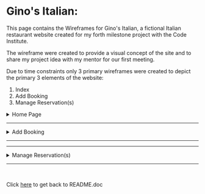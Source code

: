 # Gino's Italian: 

This page contains the Wireframes for Gino's Italian, a fictional Italian restaurant website created for my forth milestone project with the Code Institute.

The wireframe were created to provide a visual concept of the site and to share my project idea with my mentor for our first meeting. 

Due to time constraints only 3 primary wireframes were created to depict the primary 3 elements of the website:

1. Index
2. Add Booking
3. Manage Reservation(s)

<details>
<summary>Home Page</summary>

![Home Page](/static/images/wireframes/wireframe-index.jpg)
</details>

***

<details>
<summary>Add Booking</summary>

![Add Booking](/static/images/wireframes/wireframe-add-booking.jpg)
</details>

***

***

<details>
<summary>Manage Reservation(s)</summary>

![Manage Reservation(s)](/static/images/wireframes/wireframe-manage.jpg)
</details>

***


<br>

Click [here](/README.md) to get back to README.doc